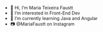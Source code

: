 - 👋 Hi, I’m Maria Teixeira Faustt  
- 👀 I’m interested in Front-End Dev    
- 🌱 I’m currently learning Java and Angular
- 📷 @MariaFaustt on Instagram       
   
<!---
MariaLTN/MariaLTN is a ✨ special ✨ repository because its `README.md` (this file) appears on your GitHub profile.
You can click the Preview link to take a look at your changes.
--->

